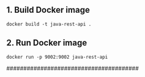 ## 1. Build Docker image
```commandline
docker build -t java-rest-api .
```

## 2. Run Docker image
```commandline
docker run -p 9002:9002 java-rest-api
```
#######################################
